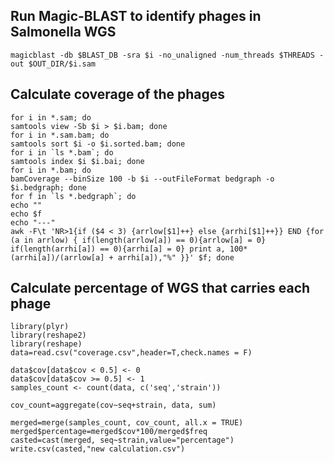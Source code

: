 
## Run Magic-BLAST to identify phages in Salmonella WGS

``
magicblast -db $BLAST_DB -sra $i -no_unaligned -num_threads $THREADS -out $OUT_DIR/$i.sam
``

## Calculate coverage of the phages

```
for i in *.sam; do 
samtools view -Sb $i > $i.bam; done
for i in *.sam.bam; do 
samtools sort $i -o $i.sorted.bam; done
for i in `ls *.bam`; do 
samtools index $i $i.bai; done
for i in *.bam; do 
bamCoverage --binSize 100 -b $i --outFileFormat bedgraph -o $i.bedgraph; done
for f in `ls *.bedgraph`; do
echo ""
echo $f
echo "---"
awk -F\t 'NR>1{if ($4 < 3) {arrlow[$1]++} else {arrhi[$1]++}} END {for (a in arrlow) { if(length(arrlow[a]) == 0){arrlow[a] = 0} if(length(arrhi[a]) == 0){arrhi[a] = 0} print a, 100*(arrhi[a])/(arrlow[a] + arrhi[a]),"%" }}' $f; done
```

## Calculate percentage of WGS that carries each phage
```
library(plyr)
library(reshape2)
library(reshape)
data=read.csv("coverage.csv",header=T,check.names = F)

data$cov[data$cov < 0.5] <- 0
data$cov[data$cov >= 0.5] <- 1
samples_count <- count(data, c('seq','strain'))

cov_count=aggregate(cov~seq+strain, data, sum)

merged=merge(samples_count, cov_count, all.x = TRUE)
merged$percentage=merged$cov*100/merged$freq
casted=cast(merged, seq~strain,value="percentage")
write.csv(casted,"new calculation.csv")
```
